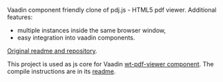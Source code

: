 Vaadin component friendly clone of pdj.js - HTML5 pdf viewer. Additional features:
 * multiple instances inside the same browser window,
 * easy integration into vaadin components.

[Original readme and repository](https://github.com/mozilla/pdf.js#readme).

This project is used as js core for Vaadin [wt-pdf-viewer component](https://github.com/WhitesteinTechnologies/wt-pdf-viewer/). The compile instructions are in its [readme](https://github.com/WhitesteinTechnologies/wt-pdf-viewer/blob/master/README.md#development-instructions).
